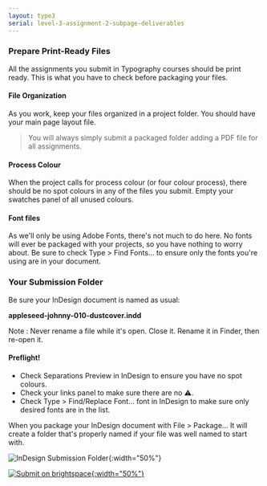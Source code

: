 ```yaml
---
layout: type3
serial: level-3-assignment-2-subpage-deliverables
---
```

### Prepare Print-Ready Files

All the assignments you submit in Typography courses should be print ready. This is what you have to check before packaging your files.

#### File Organization

As you work, keep your files organized in a project folder. You should have your main page layout file.

> You will always simply submit a packaged folder adding a PDF file for all assignments.

#### Process Colour

When the project calls for process colour (or four colour process), there should be no spot colours in any of the files you submit. Empty your swatches panel of all unused colours.

#### Font files

As we'll only be using Adobe Fonts, there's not much to do here. No fonts will ever be packaged with your projects, so you have nothing to worry about. Be sure to check <span class="command">Type > Find Fonts...</span> to ensure only the fonts you're using are in your document.

### Your Submission Folder

Be sure your InDesign document is named as usual:

**appleseed-johnny-010-dustcover.indd**

Note
: Never rename a file while it's open. Close it. Rename it in Finder, then re-open it.

#### Preflight!

<ul class="hasBullets">
	<li>Check Separations Preview in InDesign to ensure you have no spot colours.</li>
	<li>Check your links panel to make sure there are no ⚠️.</li>
	<li>Check <span class="command">Type > Find/Replace Font...</span> font in InDesign to make sure only desired fonts are in the list.</li>
</ul>

When you package your InDesign document with <span class="command">File > Package...</span> It will create a folder that's properly named if your file was well named to start with.

![InDesign Submission Folder]({{site.url}}/svg/submission-indesign-package.svg){:width="50%"}

<a href="https://brightspace.algonquincollege.com/d2l/lms/dropbox/user/folder_submit_files.d2l?db=379286&amp;grpid=0&amp;isprv=0&amp;bp=0&amp;ou=411208" title="Submit on Brightspace" target="_blank">![Submit on brightspace]({{site.url}}/svg/button-submit-brightspace.svg){:width="50%"}</a>